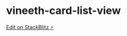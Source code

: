 # vineeth-card-list-view

[Edit on StackBlitz ⚡️](https://stackblitz.com/edit/vineeth-card-list-view)